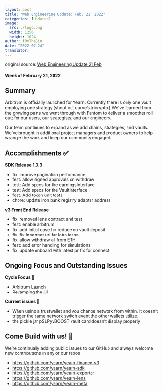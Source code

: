```yaml
---
layout: post
title: "Web Engineering Update: Feb. 21, 2022"
categories: [Updates]
image:
  src: ./logo.png
  width: 1256
  height: 1024
author: f0xTheSin
date: "2022-02-24"
translator:
---
```


original source: [Web Engineering Update 21 Feb](https://yearnweb.substack.com/p/yearn-web-engineering-update-b04?utm_source=url)

#### Week of February 21, 2022

## **Summary**

Arbitrum is officially launched for Yearn. Currently there is only one vault employing one strategy (shout out curve’s tricrypto.) We’ve learned from the growing pains we went through with Fantom to deliver a smoother roll out; for our users, our strategists, and our engineers.

Our team continues to expand as we add chains, strategies, and vaults. We’ve brought in additional project managers and product owners to help wrangle the work and keep our community engaged.

## **Accomplishments ✅**

**SDK Release 1.0.3**

- fix: improve pagination performance
- feat: allow signed approvals on withdraw
- test: Add specs for the earningsInterface
- test: Add specs for the VaultInterface
- feat: Add token unit tests
- chore: update iron bank registry adapter address

**v3 Front End Release**

- fix: removed lens contract and test
- feat: enable arbitrum
- fix: add initial case for reduce on vault deposit
- fix: fix incorrect url for labs icons
- fix: allow withdraw all from ETH
- feat: add error handling for simulations
- fix: update onboard with latest pr fix for connect

## **Ongoing Focus and Outstanding Issues**

**Cycle Focus 🎯**
- Arbitrum Launch
- Revamping the UI

**Current issues 🐛**
- When using a trustwallet and you change network from within, it doesn’t trigger the same network switch event the other wallets utilize.
- the pickle jar pSLPyvBOOST vault card doesn’t display properly

## **Come Build with us! 👷**

We’re continually adding public issues to our GitHub and always welcome new contributions in any of our repos

- https://github.com/yearn/yearn-finance-v3
- https://github.com/yearn/yearn-sdk
- https://github.com/yearn/yearn-exporter
- https://github.com/yearn/yearn-lens
- https://github.com/yearn/yearn-meta